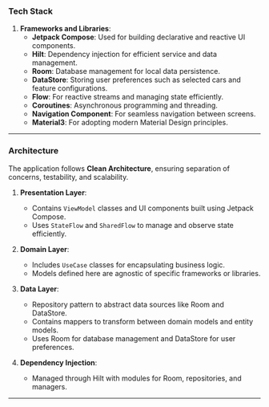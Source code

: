

### **Tech Stack**

1. **Frameworks and Libraries**:
    - **Jetpack Compose**: Used for building declarative and reactive UI components.
    - **Hilt**: Dependency injection for efficient service and data management.
    - **Room**: Database management for local data persistence.
    - **DataStore**: Storing user preferences such as selected cars and feature configurations.
    - **Flow**: For reactive streams and managing state efficiently.
    - **Coroutines**: Asynchronous programming and threading.
    - **Navigation Component**: For seamless navigation between screens.
    - **Material3**: For adopting modern Material Design principles.

---

### **Architecture**

The application follows **Clean Architecture**, ensuring separation of concerns, testability, and scalability.

1. **Presentation Layer**:
    - Contains `ViewModel` classes and UI components built using Jetpack Compose.
    - Uses `StateFlow` and `SharedFlow` to manage and observe state efficiently.

2. **Domain Layer**:
    - Includes `UseCase` classes for encapsulating business logic.
    - Models defined here are agnostic of specific frameworks or libraries.

3. **Data Layer**:
    - Repository pattern to abstract data sources like Room and DataStore.
    - Contains mappers to transform between domain models and entity models.
    - Uses Room for database management and DataStore for user preferences.

4. **Dependency Injection**:
    - Managed through Hilt with modules for Room, repositories, and managers.

---